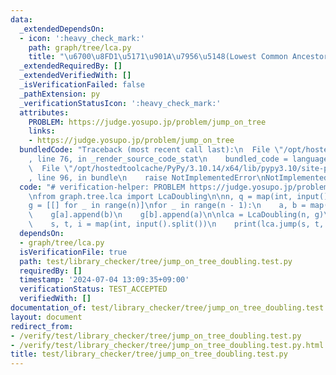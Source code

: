```yaml
---
data:
  _extendedDependsOn:
  - icon: ':heavy_check_mark:'
    path: graph/tree/lca.py
    title: "\u6700\u8FD1\u5171\u901A\u7956\u5148(Lowest Common Ancestor)"
  _extendedRequiredBy: []
  _extendedVerifiedWith: []
  _isVerificationFailed: false
  _pathExtension: py
  _verificationStatusIcon: ':heavy_check_mark:'
  attributes:
    PROBLEM: https://judge.yosupo.jp/problem/jump_on_tree
    links:
    - https://judge.yosupo.jp/problem/jump_on_tree
  bundledCode: "Traceback (most recent call last):\n  File \"/opt/hostedtoolcache/PyPy/3.10.14/x64/lib/pypy3.10/site-packages/onlinejudge_verify/documentation/build.py\"\
    , line 76, in _render_source_code_stat\n    bundled_code = language.bundle(\n\
    \  File \"/opt/hostedtoolcache/PyPy/3.10.14/x64/lib/pypy3.10/site-packages/onlinejudge_verify/languages/python.py\"\
    , line 96, in bundle\n    raise NotImplementedError\nNotImplementedError\n"
  code: "# verification-helper: PROBLEM https://judge.yosupo.jp/problem/jump_on_tree\n\
    \nfrom graph.tree.lca import LcaDoubling\n\nn, q = map(int, input().split())\n\
    g = [[] for _ in range(n)]\nfor _ in range(n - 1):\n    a, b = map(int, input().split())\n\
    \    g[a].append(b)\n    g[b].append(a)\n\nlca = LcaDoubling(n, g)\nfor _ in range(q):\n\
    \    s, t, i = map(int, input().split())\n    print(lca.jump(s, t, i))\n"
  dependsOn:
  - graph/tree/lca.py
  isVerificationFile: true
  path: test/library_checker/tree/jump_on_tree_doubling.test.py
  requiredBy: []
  timestamp: '2024-07-04 13:09:35+09:00'
  verificationStatus: TEST_ACCEPTED
  verifiedWith: []
documentation_of: test/library_checker/tree/jump_on_tree_doubling.test.py
layout: document
redirect_from:
- /verify/test/library_checker/tree/jump_on_tree_doubling.test.py
- /verify/test/library_checker/tree/jump_on_tree_doubling.test.py.html
title: test/library_checker/tree/jump_on_tree_doubling.test.py
---
```

